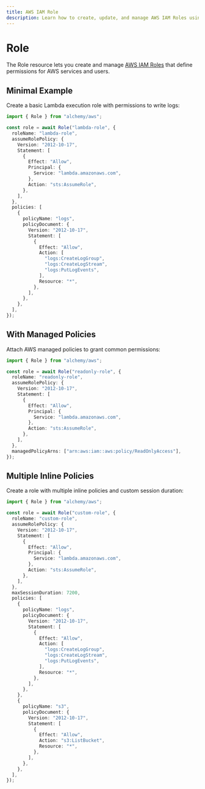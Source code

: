 ```yaml
---
title: AWS IAM Role
description: Learn how to create, update, and manage AWS IAM Roles using Alchemy to grant permissions to services and applications.
---
```


# Role

The Role resource lets you create and manage [AWS IAM Roles](https://docs.aws.amazon.com/IAM/latest/UserGuide/id_roles.html) that define permissions for AWS services and users.

## Minimal Example

Create a basic Lambda execution role with permissions to write logs:

```ts
import { Role } from "alchemy/aws";

const role = await Role("lambda-role", {
  roleName: "lambda-role",
  assumeRolePolicy: {
    Version: "2012-10-17",
    Statement: [
      {
        Effect: "Allow",
        Principal: {
          Service: "lambda.amazonaws.com",
        },
        Action: "sts:AssumeRole",
      },
    ],
  },
  policies: [
    {
      policyName: "logs",
      policyDocument: {
        Version: "2012-10-17",
        Statement: [
          {
            Effect: "Allow",
            Action: [
              "logs:CreateLogGroup",
              "logs:CreateLogStream",
              "logs:PutLogEvents",
            ],
            Resource: "*",
          },
        ],
      },
    },
  ],
});
```

## With Managed Policies

Attach AWS managed policies to grant common permissions:

```ts
import { Role } from "alchemy/aws";

const role = await Role("readonly-role", {
  roleName: "readonly-role",
  assumeRolePolicy: {
    Version: "2012-10-17",
    Statement: [
      {
        Effect: "Allow",
        Principal: {
          Service: "lambda.amazonaws.com",
        },
        Action: "sts:AssumeRole",
      },
    ],
  },
  managedPolicyArns: ["arn:aws:iam::aws:policy/ReadOnlyAccess"],
});
```

## Multiple Inline Policies

Create a role with multiple inline policies and custom session duration:

```ts
import { Role } from "alchemy/aws";

const role = await Role("custom-role", {
  roleName: "custom-role",
  assumeRolePolicy: {
    Version: "2012-10-17",
    Statement: [
      {
        Effect: "Allow",
        Principal: {
          Service: "lambda.amazonaws.com",
        },
        Action: "sts:AssumeRole",
      },
    ],
  },
  maxSessionDuration: 7200,
  policies: [
    {
      policyName: "logs",
      policyDocument: {
        Version: "2012-10-17",
        Statement: [
          {
            Effect: "Allow",
            Action: [
              "logs:CreateLogGroup",
              "logs:CreateLogStream",
              "logs:PutLogEvents",
            ],
            Resource: "*",
          },
        ],
      },
    },
    {
      policyName: "s3",
      policyDocument: {
        Version: "2012-10-17",
        Statement: [
          {
            Effect: "Allow",
            Action: "s3:ListBucket",
            Resource: "*",
          },
        ],
      },
    },
  ],
});
```
